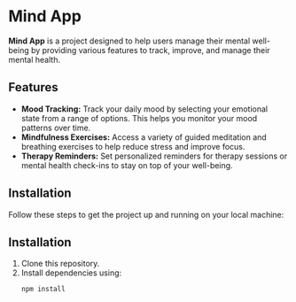 # Mind App

**Mind App** is a project designed to help users manage their mental well-being by providing various features to track, improve, and manage their mental health.

## Features

- **Mood Tracking:** Track your daily mood by selecting your emotional state from a range of options. This helps you monitor your mood patterns over time.
- **Mindfulness Exercises:** Access a variety of guided meditation and breathing exercises to help reduce stress and improve focus.
- **Therapy Reminders:** Set personalized reminders for therapy sessions or mental health check-ins to stay on top of your well-being.

## Installation

Follow these steps to get the project up and running on your local machine:

## Installation
1. Clone this repository.
2. Install dependencies using:
   ```bash
   npm install
